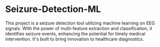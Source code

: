 # Seizure-Detection-ML
This project is a seizure detection tool utilizing machine learning on EEG signals. With the power of multi-feature extraction and classification, it identifies seizure events, enhancing the potential for timely medical intervention. It's built to bring innovation to healthcare diagnostics.
